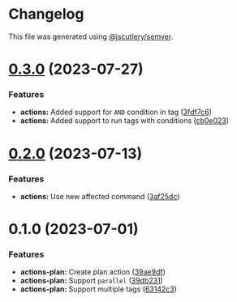 # Changelog

This file was generated using [@jscutlery/semver](https://github.com/jscutlery/semver).

# [0.3.0](https://github.com/TriPSs/nx-extend/compare/actions-plan@0.2.0...actions-plan@0.3.0) (2023-07-27)


### Features

* **actions:** Added support for `AND` condition in tag ([3fdf7c6](https://github.com/TriPSs/nx-extend/commit/3fdf7c645c378ba3398335d696fd225545f08444))
* **actions:** Added support to run tags with conditions ([cb0e023](https://github.com/TriPSs/nx-extend/commit/cb0e023f052e3e88d548272d7d6b75bb453adc44))



# [0.2.0](https://github.com/TriPSs/nx-extend/compare/actions-plan@0.1.0...actions-plan@0.2.0) (2023-07-13)


### Features

* **actions:** Use new affected command ([3af25dc](https://github.com/TriPSs/nx-extend/commit/3af25dccf3a8b0e69b76c65618c7219cf2e8cf04))



# 0.1.0 (2023-07-01)


### Features

* **actions-plan:** Create plan action ([39ae9df](https://github.com/TriPSs/nx-extend/commit/39ae9dfaefb6b86e5a0601c6981ecefe39ff4980))
* **actions-plan:** Support `parallel` ([39db231](https://github.com/TriPSs/nx-extend/commit/39db2316a0579ff579a72295caf8e535dc13ecea))
* **actions-plan:** Support multiple tags ([63142c3](https://github.com/TriPSs/nx-extend/commit/63142c319e285554aec61f58bd298332ce63d550))

